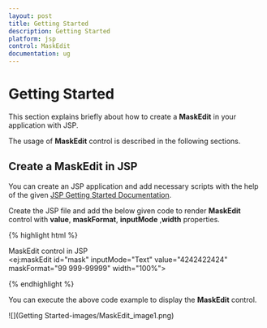 ```yaml
---
layout: post
title: Getting Started
description: Getting Started
platform: jsp
control: MaskEdit
documentation: ug
---
```

# Getting Started

This section explains briefly about how to create a **MaskEdit** in your application with JSP.

The usage of **MaskEdit** control is described in the following sections.

## Create a MaskEdit in JSP
You can create an JSP application and add necessary scripts with the help of the given [JSP Getting Started Documentation](/jsp-docs/jsp/Getting-Started).


Create the JSP file and add the below given code to render **MaskEdit** control with **value**, **maskFormat**, **inputMode** ,**width** properties.

{% highlight html %}
      <div>MaskEdit control in JSP</div>
     <ej:maskEdit id="mask" inputMode="Text" value="4242422424" maskFormat="99 999-99999" width="100%">
      
{% endhighlight %}

You can execute the above code example to display the **MaskEdit** control.

![](Getting Started-images/MaskEdit_image1.png) 

